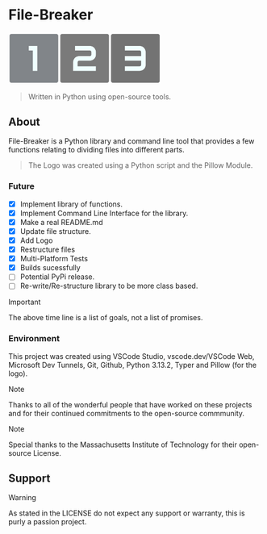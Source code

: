 # File-Breaker
<img src="https://github.com/barnabeepickle/file-breaker/blob/24bf8adf2e70805432e2d8100e058dba42c011c6/resources/logo.png" alt="File-Breaker Logo, 3 differently colored grey squares with rounded corners and white text,the numbers 1, 2 and 3 in the center of each." width=60% height=60%>

> Written in Python using open-source tools.
## About
File-Breaker is a Python library and command line tool that provides a few functions relating to dividing files into different parts.
> The Logo was created using a Python script and the Pillow Module.
### Future
- [x] Implement library of functions.
- [x] Implement Command Line Interface for the library.
- [x] Make a real README.md
- [x] Update file structure.
- [x] Add Logo
- [x] Restructure files
- [x] Multi-Platform Tests
- [x] Builds sucessfully
- [ ] Potential PyPi release.
- [ ] Re-write/Re-structure library to be more class based.

> [!IMPORTANT]
> The above time line is a list of goals, not a list of promises.
### Environment
This project was created using VSCode Studio, vscode.dev/VSCode Web, Microsoft Dev Tunnels, Git, Github, Python 3.13.2, Typer and Pillow (for the logo).
> [!NOTE]
> Thanks to all of the wonderful people that have worked on these projects and for their continued commitments to the open-source commmunity.

> [!NOTE]
> Special thanks to the Massachusetts Institute of Technology for their open-source License.
## Support
> [!WARNING]
> As stated in the LICENSE do not expect any support or warranty, this is purly a passion project.
